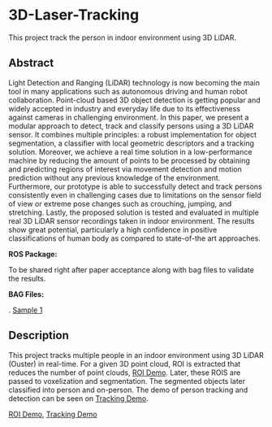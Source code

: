# 3D-Laser-Tracking
This project track the person in indoor environment using 3D LiDAR. <br> 

##  Abstract

<p> Light Detection and Ranging (LiDAR) technology
is now becoming the main tool in many applications such as
autonomous driving and human robot collaboration. Point-cloud
based 3D object detection is getting popular and widely accepted
in industry and everyday life due to its effectiveness against
cameras in challenging environment. In this paper, we present
a modular approach to detect, track and classify persons using
a 3D LiDAR sensor. It combines multiple principles: a robust
implementation for object segmentation, a classifier with local
geometric descriptors and a tracking solution. Moreover, we
achieve a real time solution in a low-performance machine by
reducing the amount of points to be processed by obtaining and
predicting regions of interest via movement detection and motion
prediction without any previous knowledge of the environment.
Furthermore, our prototype is able to successfully detect and
track persons consistently even in challenging cases due to
limitations on the sensor field of view or extreme pose changes
such as crouching, jumping, and stretching. Lastly, the proposed
solution is tested and evaluated in multiple real 3D LiDAR sensor
recordings taken in indoor environment. The results show great
potential, particularly a high confidence in positive classifications
of human body as compared to state-of-the art approaches. <p>
  
  <b> ROS Package: </b>
  
  To be shared right after paper acceptance along with bag files to validate the results. 
  
  <!-- #https://youtu.be/pKhH1pguWy8 -->
  
  <b> BAG Files: </b>
  
    
  . [Sample 1](https://cloud.univ-grenoble-alpes.fr/s/FAceq6gNddFaT2o "Sample 1")
  
## Description
  
  This project tracks multiple people in an indoor environment using 3D LiDAR (Ouster) in real-time. For a given 3D point cloud, ROI is extracted that reduces the number of point clouds, [ROI Demo](https://youtu.be/pKhH1pguWy8 "ROI Demo"). Later, these ROIS are passed to voxelization and segmentation. The segmented objects later classified into person and on-person. The demo of person tracking and detection can be seen on [Tracking Demo](https://lig-membres.imag.fr/aycard/html//Projects/JuanGomez/JuanGomez.html).   
  
  
  [ROI Demo](https://youtu.be/pKhH1pguWy8 "ROI Demo"), [Tracking Demo](https://lig-membres.imag.fr/aycard/html//Projects/JuanGomez/JuanGomez.html)


